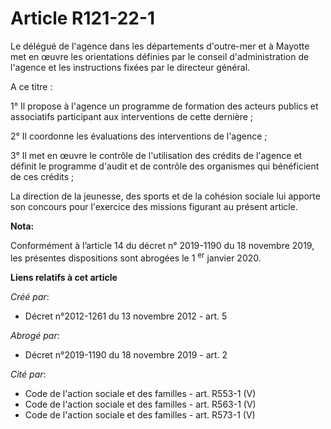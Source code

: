 # Article R121-22-1

Le délégué de l'agence dans les départements d'outre-mer et à Mayotte met en œuvre les orientations définies par le conseil
d'administration de l'agence et les instructions fixées par le directeur général.

A ce titre :

1° Il propose à l'agence un programme de formation des acteurs publics et associatifs participant aux interventions de cette
dernière ;

2° Il coordonne les évaluations des interventions de l'agence ;

3° Il met en œuvre le contrôle de l'utilisation des crédits de l'agence et définit le programme d'audit et de contrôle des
organismes qui bénéficient de ces crédits ;

La direction de la jeunesse, des sports et de la cohésion sociale lui apporte son concours pour l'exercice des missions
figurant au présent article.

**Nota:**

Conformément à l’article 14 du décret n° 2019-1190 du 18 novembre 2019, les présentes dispositions sont abrogées le 1
  <sup>er</sup> janvier 2020.

**Liens relatifs à cet article**

_Créé par_:

  - Décret n°2012-1261 du 13 novembre 2012 - art. 5

_Abrogé par_:

  - Décret n°2019-1190 du 18 novembre 2019 - art. 2

_Cité par_:

  - Code de l'action sociale et des familles - art. R553-1 (V)
  - Code de l'action sociale et des familles - art. R563-1 (V)
  - Code de l'action sociale et des familles - art. R573-1 (V)
